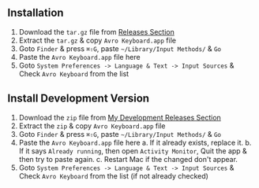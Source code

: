 Installation
------------

1. Download the `tar.gz` file from [Releases Section](https://github.com/torifat/iAvro/releases)
2. Extract the `tar.gz` & copy `Avro Keyboard.app` file
3. Goto `Finder` & press `⌘⇧G`, paste `~/Library/Input Methods/` & `Go`
4. Paste the `Avro Keyboard.app` file here
5. Goto `System Preferences -> Language & Text -> Input Sources` & Check `Avro Keyboard` from the list

Install Development Version
---------------------------
1. Download the `zip` file from [My Development Releases Section](https://github.com/fayazmiraz/iAvro/releases)
2. Extract the `zip` & copy `Avro Keyboard.app` file
3. Goto `Finder` & press `⌘⇧G`, paste `~/Library/Input Methods/` & `Go`
4. Paste the `Avro Keyboard.app` file here
    a. If it already exists, replace it.
    b. If it says `Already running`, then open `Activity Monitor`, Quit the app & then try to paste again.
    c. Restart Mac if the changed don't appear.
5. Goto `System Preferences -> Language & Text -> Input Sources` & Check `Avro Keyboard` from the list (if not already checked)
